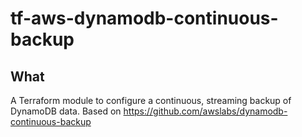 # tf-aws-dynamodb-continuous-backup

## What

A Terraform module to configure a continuous, streaming backup of DynamoDB data.
Based on https://github.com/awslabs/dynamodb-continuous-backup
